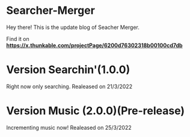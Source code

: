 # Searcher-Merger
Hey there! This is the update blog of Seacher Merger.

Find it on **https://x.thunkable.com/projectPage/6200d76302318b00100cd7db**

# Version Searchin'(1.0.0)

Right now only searching. Realeased on 21/3/2022 

# Version Music (2.0.0)(Pre-release) 

Incrementing music now! Realeased on 25/3/2022 
